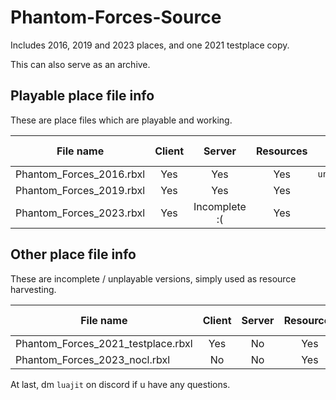 # Phantom-Forces-Source
Includes 2016, 2019 and 2023 places, and one 2021 testplace copy.

This can also serve as an archive.

## Playable place file info

These are place files which are playable and working.

| File name | Client | Server | Resources | Server Version |
| --------- | :----: | :----: | :-------: | :------------: |
| Phantom_Forces_2016.rbxl | Yes | Yes | Yes | `unavailable` |
| Phantom_Forces_2019.rbxl | Yes | Yes | Yes | `4.7.1k` |
| Phantom_Forces_2023.rbxl | Yes | Incomplete :( | Yes | `8.0.1f` |

## Other place file info

These are incomplete / unplayable versions, simply used as resource harvesting.

| File name | Client | Server | Resources | Server Version |
| --------- | :----: | :----: | :-------: | :------------: |
| Phantom_Forces_2021_testplace.rbxl | Yes | No | Yes | `5.6.1` |
| Phantom_Forces_2023_nocl.rbxl | No | No | Yes | `8.0.0m` |


At last, dm `luajit` on discord if u have any questions.
